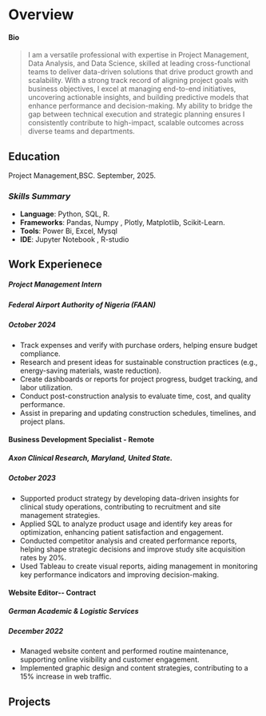 # Overview 
#### Bio
> I am a versatile professional with expertise in Project Management, Data Analysis, and Data Science, skilled at leading cross-functional teams to deliver data-driven solutions that drive product growth and scalability. With a strong track record of aligning project goals with business objectives, I excel at managing end-to-end initiatives, uncovering actionable insights, and building predictive models that enhance performance and decision-making. My ability to bridge the gap between technical execution and strategic planning ensures I consistently contribute to high-impact, scalable outcomes across diverse teams and departments.


## Education
Project Management,BSC. September, 2025.

###                                                      ***Skills Summary***
- **Language**: Python, SQL, R.
- **Frameworks**: Pandas, Numpy , Plotly, Matplotlib, Scikit-Learn.
- **Tools**: Power Bi, Excel, Mysql
- **IDE**: Jupyter Notebook , R-studio


## Work Experienece

##### Project Management Intern
##### Federal Airport Authority of Nigeria (FAAN) 
##### October 2024
- Track expenses and verify with purchase orders, helping ensure budget compliance.
- Research and present ideas for sustainable construction practices (e.g., energy-saving materials, waste reduction).
- Create dashboards or reports for project progress, budget tracking, and labor utilization.
- Conduct post-construction analysis to evaluate time, cost, and quality performance.
- Assist in preparing and updating construction schedules, timelines, and project plans.

#### Business Development Specialist - Remote
##### Axon Clinical Research, Maryland, United State.
##### October 2023 
- Supported product strategy by developing data-driven insights for clinical study operations, contributing to recruitment and site management strategies.
- Applied SQL to analyze product usage and identify key areas for optimization, enhancing patient satisfaction and engagement.
- Conducted competitor analysis and created performance reports, helping shape strategic decisions and improve study site acquisition rates by 20%.
- Used Tableau to create visual reports, aiding management in monitoring key performance indicators and improving decision-making.

#### Website Editor-- Contract  
##### German Academic & Logistic Services 
##### December 2022
- Managed website content and performed routine maintenance, supporting online visibility and customer engagement.
- Implemented graphic design and content strategies, contributing to a 15% increase in web traffic.



## Projects

